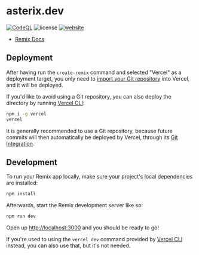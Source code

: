 # asterix.dev

[![CodeQL](https://github.com/dev-asterix/asterix.dev/actions/workflows/codeql.yml/badge.svg)](https://github.com/dev-asterix/asterix.dev/actions/workflows/codeql.yml)
![license](https://badgen.net/github/license/dev-asterix/and-the-time-is)
[![website](https://img.shields.io/website?down_color=red&down_message=offline&up_color=31c553&up_message=online&url=https%3A%2F%2Fwww.astrx.dev%2F)](https://astrx.dev)

- [Remix Docs](https://remix.run/docs)

## Deployment

After having run the `create-remix` command and selected "Vercel" as a deployment target, you only need to [import your Git repository](https://vercel.com/new) into Vercel, and it will be deployed.

If you'd like to avoid using a Git repository, you can also deploy the directory by running [Vercel CLI](https://vercel.com/cli):

```sh
npm i -g vercel
vercel
```

It is generally recommended to use a Git repository, because future commits will then automatically be deployed by Vercel, through its [Git Integration](https://vercel.com/docs/concepts/git).

## Development

To run your Remix app locally, make sure your project's local dependencies are installed:

```sh
npm install
```

Afterwards, start the Remix development server like so:

```sh
npm run dev
```

Open up [http://localhost:3000](http://localhost:3000) and you should be ready to go!

If you're used to using the `vercel dev` command provided by [Vercel CLI](https://vercel.com/cli) instead, you can also use that, but it's not needed.

